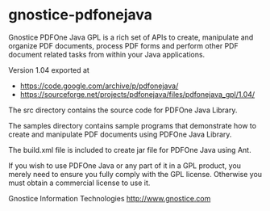 # gnostice-pdfonejava
Gnostice PDFOne Java GPL is a rich set of APIs to create, manipulate and organize PDF documents, process PDF forms and perform other PDF document related tasks from within your Java applications. 

Version 1.04 exported at
- https://code.google.com/archive/p/pdfonejava/
- https://sourceforge.net/projects/pdfonejava/files/pdfonejava_gpl/1.04/


The src directory contains the source code for PDFOne Java Library.

The samples directory contains sample programs that demonstrate how to create and manipulate PDF documents using PDFOne Java Library.

The build.xml file is included to create jar file for PDFOne Java using Ant.

If you wish to use PDFOne Java or any part of it in a GPL product, you merely need to ensure you
fully comply with the GPL license. Otherwise you must obtain a commercial license to use it.

Gnostice Information Technologies
http://www.gnostice.com